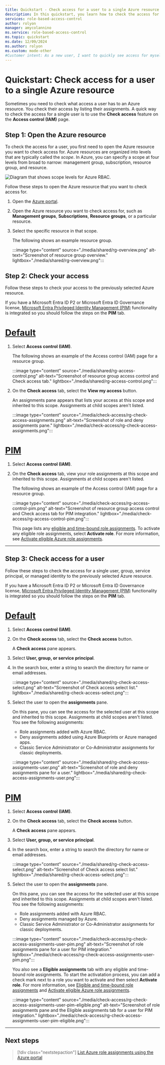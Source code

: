 ```yaml
---
title: Quickstart - Check access for a user to a single Azure resource - Azure RBAC
description: In this quickstart, you learn how to check the access for yourself or another user to an Azure resource using the Azure portal and Azure role-based access control (Azure RBAC).
services: role-based-access-control
author: rolyon
manager: amycolannino
ms.service: role-based-access-control
ms.topic: quickstart
ms.date: 12/09/2024
ms.author: rolyon
ms.custom: mode-other
#Customer intent: As a new user, I want to quickly see access for myself, user, group, or application, to make sure they have the appropriate permissions.
---
```


# Quickstart: Check access for a user to a single Azure resource

Sometimes you need to check what access a user has to an Azure resource. You check their access by listing their assignments. A quick way to check the access for a single user is to use the **Check access** feature on the **Access control (IAM)** page.

## Step 1: Open the Azure resource

To check the access for a user, you first need to open the Azure resource you want to check access for. Azure resources are organized into levels that are typically called the *scope*. In Azure, you can specify a scope at four levels from broad to narrow: management group, subscription, resource group, and resource.

![Diagram that shows scope levels for Azure RBAC.](../../includes/role-based-access-control/media/scope-levels.png)

Follow these steps to open the Azure resource that you want to check access for.

1. Open the [Azure portal](https://portal.azure.com).

1. Open the Azure resource you want to check access for, such as **Management groups**, **Subscriptions**, **Resource groups**, or a particular resource.

1. Select the specific resource in that scope.

    The following shows an example resource group.

    :::image type="content" source="./media/shared/rg-overview.png" alt-text="Screenshot of resource group overview." lightbox="./media/shared/rg-overview.png":::

## Step 2: Check your access

Follow these steps to check your access to the previously selected Azure resource.

If you have a Microsoft Entra ID P2 or Microsoft Entra ID Governance license, [Microsoft Entra Privileged Identity Management (PIM)](/entra/id-governance/privileged-identity-management/pim-configure) functionality is integrated so you should follow the steps on the **PIM** tab.

# [Default](#tab/default)

1. Select **Access control (IAM)**.

    The following shows an example of the Access control (IAM) page for a resource group.

    :::image type="content" source="./media/shared/rg-access-control.png" alt-text="Screenshot of resource group access control and Check access tab." lightbox="./media/shared/rg-access-control.png":::

1. On the **Check access** tab, select the **View my access** button.

    An assignments pane appears that lists your access at this scope and inherited to this scope. Assignments at child scopes aren't listed.

    :::image type="content" source="./media/check-access/rg-check-access-assignments.png" alt-text="Screenshot of role and deny assignments pane." lightbox="./media/check-access/rg-check-access-assignments.png":::

# [PIM](#tab/pim)

1. Select **Access control (IAM)**.

1. On the **Check access** tab, view your role assignments at this scope and inherited to this scope. Assignments at child scopes aren't listed.

    The following shows an example of the Access control (IAM) page for a resource group.


    :::image type="content" source="./media/check-access/rg-access-control-pim.png" alt-text="Screenshot of resource group access control and Check access tab for PIM integration." lightbox="./media/check-access/rg-access-control-pim.png":::

    This page lists any [eligible and time-bound role assignments](pim-integration.md). To activate any eligible role assignments, select **Activate role**. For more information, see [Activate eligible Azure role assignments](./role-assignments-eligible-activate.md).

---

## Step 3: Check access for a user

Follow these steps to check the access for a single user, group, service principal, or managed identity to the previously selected Azure resource.

If you have a Microsoft Entra ID P2 or Microsoft Entra ID Governance license, [Microsoft Entra Privileged Identity Management (PIM)](/entra/id-governance/privileged-identity-management/pim-configure) functionality is integrated so you should follow the steps on the **PIM** tab.

# [Default](#tab/default)

1. Select **Access control (IAM)**.

1. On the **Check access** tab, select the **Check access** button.

    A **Check access** pane appears.

1. Select **User, group, or service principal**.

1. In the search box, enter a string to search the directory for name or email addresses.

    :::image type="content" source="./media/shared/rg-check-access-select.png" alt-text="Screenshot of Check access select list." lightbox="./media/shared/rg-check-access-select.png":::

1. Select the user to open the **assignments** pane.

    On this pane, you can see the access for the selected user at this scope and inherited to this scope. Assignments at child scopes aren't listed. You see the following assignments:

    - Role assignments added with Azure RBAC.
    - Deny assignments added using Azure Blueprints or Azure managed apps.
    - Classic Service Administrator or Co-Administrator assignments for classic deployments. 

    :::image type="content" source="./media/shared/rg-check-access-assignments-user.png" alt-text="Screenshot of role and deny assignments pane for a user." lightbox="./media/shared/rg-check-access-assignments-user.png":::

# [PIM](#tab/pim)

1. Select **Access control (IAM)**.

1. On the **Check access** tab, select the **Check access** button.

    A **Check access** pane appears.

1. Select **User, group, or service principal**.

1. In the search box, enter a string to search the directory for name or email addresses.

    :::image type="content" source="./media/shared/rg-check-access-select.png" alt-text="Screenshot of Check access select list." lightbox="./media/shared/rg-check-access-select.png":::

1. Select the user to open the **assignments** pane.

    On this pane, you can see the access for the selected user at this scope and inherited to this scope. Assignments at child scopes aren't listed. You see the following assignments:

    - Role assignments added with Azure RBAC.
    - Deny assignments managed by Azure.
    - Classic Service Administrator or Co-Administrator assignments for classic deployments.

    :::image type="content" source="./media/check-access/rg-check-access-assignments-user-pim.png" alt-text="Screenshot of role assignments pane for a user for PIM integration." lightbox="./media/check-access/rg-check-access-assignments-user-pim.png":::

    You also see a **Eligible assignments** tab with any eligible and time-bound role assignments. To start the activatation process, you can add a check mark next to a role you want to activate and then select **Activate role**. For more information, see [Eligible and time-bound role assignments](pim-integration.md) and [Activate eligible Azure role assignments](role-assignments-eligible-activate.md).

    :::image type="content" source="./media/check-access/rg-check-access-assignments-user-pim-eligible.png" alt-text="Screenshot of role assignments pane and the Eligible assignments tab for a user for PIM integration." lightbox="./media/check-access/rg-check-access-assignments-user-pim-eligible.png":::

---

## Next steps

> [!div class="nextstepaction"]
> [List Azure role assignments using the Azure portal](role-assignments-list-portal.yml)
